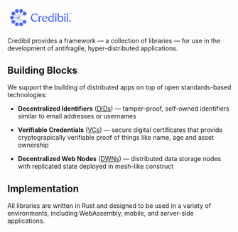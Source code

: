 <img src="logo-lockup.svg" alt="logo" width="30%"/>

Credibil provides a framework — a collection of libraries — for use in the
development of antifragile, hyper-distributed applications.

## Building Blocks

We support the building of distributed apps on top of open standards-based 
technologies:

- **Decentralized Identifiers** ([DIDs](https://github.com/credibil/did)) — 
tamper-proof, self-owned identifiers similar to email addresses or usernames

- **Verifiable Credentials** ([VCs](https://github.com/credibil/vc)) — secure 
digital certificates that provide cryptograpically verifiable proof of things
like name, age and asset ownership

- **Decentralized Web Nodes** ([DWNs](https://github.com/credibil/dwn)) — 
distributed data storage nodes with replicated state deployed in mesh-like 
construct 

## Implementation

All libraries are written in Rust and designed to be used in a variety of 
environments, including WebAssembly, mobile, and server-side applications.

